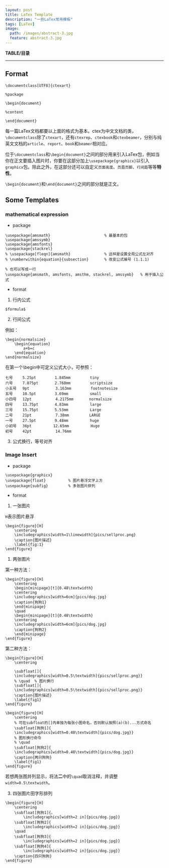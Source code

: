 ```yaml
---
layout: post
title: LaTex Template
description: "一些LaTex常用模板"
tags: [LaTex]
image:
  path: /images/abstract-3.jpg
  feature: abstract-3.jpg
---
```


**TABLE/目录**

___

## Format

```
\documentclass[UTF8]{ctexart}

%package

\begin{document}

%content

\end{document}
```

每一篇LaTex文档都要以上面的格式为基本。ctex为中文文档的类，`\documentclass`除了`ctexart`，还有`ctexrep`、`ctexbook`和`ctexbeamer`，分别与纯英文文档的`article`、`report`、`book`和`beamer`相对应。

位于`\documentclass`和`\begin{document}`之间的部分用来引入LaTex包，例如当你在正文要插入图片时，你要在这部分加上`\usepackage{graphicx}`以引入`graphicx`包。除此之外，在这部分还可以自定义`页面高度`、`页眉页脚`、`行间距`等等**特性**。

`\begin{document}`和`\end{document}`之间的部分就是正文。

## Some Templates 

### mathematical expression

- package

```
\usepackage{amsmath}                        % 最基本的包
\usepackage{amssymb}
\usepackage{amsfonts}
\usepackage{stackrel}   
% \usepackage[fleqn]{amsmath}               % 这样是设置全局公式左对齐
% \numberwithin{equation}{subsection}       % 改变公式编号 (1.1.1)

% 也可以写成一行
\usepackage{amsmath, amsfonts, amsthm, stackrel, amssymb}   % 用于插入公式

```

- format

1. 行内公式

```
$formula$
```

2. 行间公式

例如：

```
\begin{normalsize}
    \begin{equation}
        a+b=c
    \end{equation}
\end{normalsize} 
```

在第一个\begin中可定义公式大小，可参照：

```
七号 　　5.25pt 　　    1.845mm　　　　  tiny
六号 　　7.875pt 　　   2.768mm　　　　  scriptsize
小五号 　9pt 　　　　    3.163mm　　　　  footnotesize
五号 　　10.5pt 　　    3.69mm　　　　   small
小四号 　12pt 　　　　   4.2175mm　　　  normalsize
四号 　　13.75pt 　　   4.83mm　　　　   large
三号 　　15.75pt 　　   5.53mm　　　　   Large
二号 　　21pt 　　　　   7.38mm         LARGE
一号 　　27.5pt 　　    9.48mm　　　　   huge
小初号 　36pt 　　　  　12.65mm　　　　   Huge
初号 　　42pt 　　　  　 14.76mm
```
3. 公式换行，等号对齐


### Image Insert

- package

```
\usepackage{graphicx}
\usepackage{float}          % 图片悬浮文字上方
\usepackage{subfig}         % 多张图片排列
```

- format

1. 一张图片

`H`表示图片悬浮

```
\begin{figure}[H]
    \centering
    \includegraphics[width=1\linewidth]{pics/sellproc.png}
    \caption{图片描述}
    \label{fig:1}
\end{figure}
```

1. 两张图片

第一种方法：

```
\begin{figure}[H]
    \centering
    \begin{minipage}[t]{0.48\textwidth}
    \centering
    \includegraphics[width=6cm]{pics/dog.jpg}
    \caption{狗狗1}
    \end{minipage}
    \quad
    \begin{minipage}[t]{0.48\textwidth}
    \centering
    \includegraphics[width=6cm]{pics/dog.jpg}
    \caption{狗狗2}
    \end{minipage}
\end{figure}
```

<figure>
	<center>
         <a href="/images/LaTex/imginsr1"></a>
	</center>
</figure>

第二种方法：

```
\begin{figure}[H]
	\centering
    
	\subfloat[]{
	\includegraphics[width=0.5\textwidth]{pics/sellproc.png}} 
    % \quad  % 图片换行
    \subfloat[]{
	\includegraphics[width=0.5\textwidth]{pics/sellproc.png}}
	\caption{图片描述}
	\label{fig1}
\end{figure}

\begin{figure}[H]
	\centering
    % 可在subfloat的[]内单独为每张小图命名，否则默认按照(a)(b)...方式命名
	\subfloat[狗狗1]{
	\includegraphics[width=0.48\textwidth]{pics/dog.jpg}} 
    % 图形换行命令
    % \quad  
    \subfloat[狗狗2]{
	\includegraphics[width=0.48\textwidth]{pics/dog.jpg}}
	\caption{两只狗狗}
	\label{fig1}
\end{figure}
```
若想两张图并列显示，将法**二**中的`\quad`取消注释，并调整`width=0.5\textwidth`。

<figure>
	<center>
         <a href="/images/LaTex/imginsr2"></a>
	</center>
</figure>

3. 四张图片田字形排列

```
\begin{figure}[H]
	\centering
	\subfloat[狗狗1]{。
		\includegraphics[width=2 in]{pics/dog.jpg}}
	\subfloat[狗狗2]{
		\includegraphics[width=2 in]{pics/dog.jpg}}
	\quad
	\subfloat[狗狗3]{
		\includegraphics[width=2 in]{pics/dog.jpg}}
	\subfloat[狗狗4]{
		\includegraphics[width=2 in]{pics/dog.jpg}}
	\caption{四只狗狗}
\end{figure}

```

<figure>
	<center>
         <a href="/images/LaTex/imginsr3"></a>
	</center>
</figure>
